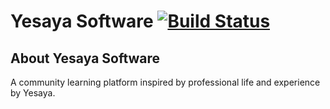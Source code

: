 # Yesaya Software [![Build Status](https://travis-ci.org/YesayaSoftware/yesayasoftware.svg?branch=master)](https://travis-ci.org/YesayaSoftware/yesayasoftware)

## About Yesaya Software

A community learning platform inspired by professional life and experience by Yesaya.

